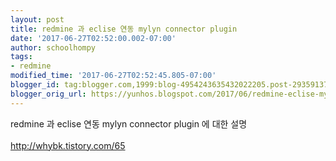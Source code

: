 ```yaml
---
layout: post
title: redmine 과 eclise 연동 mylyn connector plugin
date: '2017-06-27T02:52:00.002-07:00'
author: schoolhompy
tags:
- redmine
modified_time: '2017-06-27T02:52:45.805-07:00'
blogger_id: tag:blogger.com,1999:blog-4954243635432022205.post-2935913770583213673
blogger_orig_url: https://yunhos.blogspot.com/2017/06/redmine-eclise-mylyn-connector-plugin.html
---
```


redmine 과 eclise 연동 mylyn connector plugin 에 대한 설명<br /><br />http://whybk.tistory.com/65